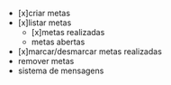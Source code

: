 - [x]criar metas
- [x]listar metas
    - [x]metas realizadas
    - metas abertas
- [x]marcar/desmarcar metas realizadas
- remover metas
- sistema de mensagens